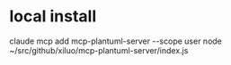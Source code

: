 # local install
claude mcp add mcp-plantuml-server --scope user node ~/src/github/xiluo/mcp-plantuml-server/index.js